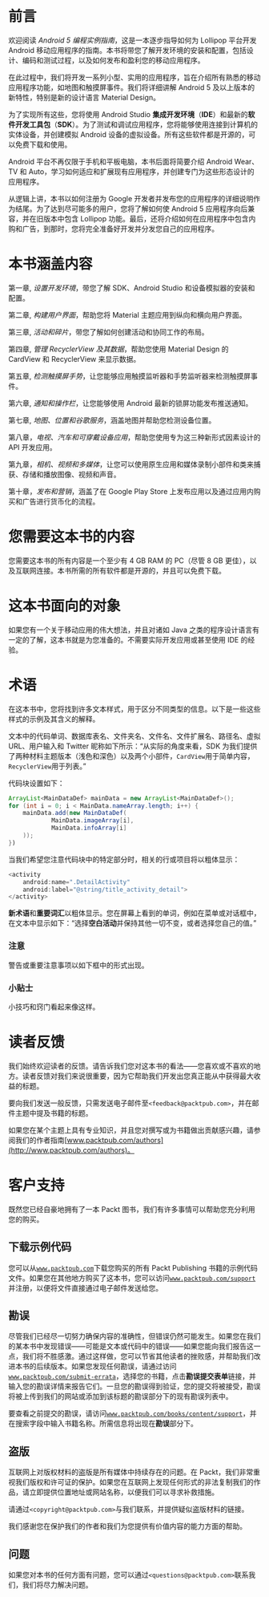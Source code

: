 # 前言

欢迎阅读 *Android 5 编程实例指南*，这是一本逐步指导如何为 Lollipop 平台开发 Android 移动应用程序的指南。本书将带您了解开发环境的安装和配置，包括设计、编码和测试过程，以及如何发布和盈利您的移动应用程序。

在此过程中，我们将开发一系列小型、实用的应用程序，旨在介绍所有熟悉的移动应用程序功能，如地图和触摸屏事件。我们将详细讲解 Android 5 及以上版本的新特性，特别是新的设计语言 Material Design。

为了实现所有这些，您将使用 Android Studio **集成开发环境**（**IDE**）和最新的**软件开发工具包**（**SDK**）。为了测试和调试应用程序，您将能够使用连接到计算机的实体设备，并创建模拟 Android 设备的虚拟设备。所有这些软件都是开源的，可以免费下载和使用。

Android 平台不再仅限于手机和平板电脑，本书后面将简要介绍 Android Wear、TV 和 Auto，学习如何适应和扩展现有应用程序，并创建专门为这些形态设计的应用程序。

从逻辑上讲，本书以如何注册为 Google 开发者并发布您的应用程序的详细说明作为结尾。为了达到尽可能多的用户，您将了解如何使 Android 5 应用程序向后兼容，并在旧版本中包含 Lollipop 功能。最后，还将介绍如何在应用程序中包含内购和广告，到那时，您将完全准备好开发并分发您自己的应用程序。

# 本书涵盖内容

第一章, *设置开发环境*，带您了解 SDK、Android Studio 和设备模拟器的安装和配置。

第二章, *构建用户界面*，帮助您将 Material 主题应用到纵向和横向用户界面。

第三章, *活动和碎片*，带您了解如何创建活动和协同工作的布局。

第四章, *管理 RecyclerView 及其数据*，帮助您使用 Material Design 的 CardView 和 RecyclerView 来显示数据。

第五章, *检测触摸屏手势*，让您能够应用触摸监听器和手势监听器来检测触摸屏事件。

第六章, *通知和操作栏*，让您能够使用 Android 最新的锁屏功能发布推送通知。

第七章, *地图、位置和谷歌服务*，涵盖地图并帮助您检测设备位置。

第八章，*电视、汽车和可穿戴设备应用*，帮助您使用专为这三种新形式因素设计的 API 开发应用。

第九章，*相机、视频和多媒体*，让您可以使用原生应用和媒体录制小部件和类来捕获、存储和播放图像、视频和声音。

第十章，*发布和营销*，涵盖了在 Google Play Store 上发布应用以及通过应用内购买和广告进行货币化的流程。

# 您需要这本书的内容

您需要这本书的所有内容是一个至少有 4 GB RAM 的 PC（尽管 8 GB 更佳），以及互联网连接。本书所需的所有软件都是开源的，并且可以免费下载。

# 这本书面向的对象

如果您有一个关于移动应用的伟大想法，并且对诸如 Java 之类的程序设计语言有一定的了解，这本书就是为您准备的。不需要实际开发应用或甚至使用 IDE 的经验。

# 术语

在这本书中，您将找到许多文本样式，用于区分不同类型的信息。以下是一些这些样式的示例及其含义的解释。

文本中的代码单词、数据库表名、文件夹名、文件名、文件扩展名、路径名、虚拟 URL、用户输入和 Twitter 昵称如下所示：“从实际的角度来看，SDK 为我们提供了两种材料主题版本（浅色和深色）以及两个小部件，`CardView`用于简单内容，`RecyclerView`用于列表。”

代码块设置如下：

```java
ArrayList<MainDataDef> mainData = new ArrayList<MainDataDef>();
for (int i = 0; i < MainData.nameArray.length; i++) {
    mainData.add(new MainDataDef(
            MainData.imageArray[i],
            MainData.infoArray[i]
    ));
})
```

当我们希望您注意代码块中的特定部分时，相关的行或项目将以粗体显示：

```java
<activity
    android:name=".DetailActivity"
    android:label="@string/title_activity_detail">
</activity>
```

**新术语**和**重要词汇**以粗体显示。您在屏幕上看到的单词，例如在菜单或对话框中，在文本中显示如下：“选择**空白活动**并保持其他一切不变，或者选择您自己的值。”

### 注意

警告或重要注意事项以如下框中的形式出现。

### 小贴士

小技巧和窍门看起来像这样。

# 读者反馈

我们始终欢迎读者的反馈。请告诉我们您对这本书的看法——您喜欢或不喜欢的地方。读者反馈对我们来说很重要，因为它帮助我们开发出您真正能从中获得最大收益的标题。

要向我们发送一般反馈，只需发送电子邮件至`<feedback@packtpub.com>`，并在邮件主题中提及书籍的标题。

如果您在某个主题上具有专业知识，并且您对撰写或为书籍做出贡献感兴趣，请参阅我们的作者指南[www.packtpub.com/authors](http://www.packtpub.com/authors)。

# 客户支持

既然您已经自豪地拥有了一本 Packt 图书，我们有许多事情可以帮助您充分利用您的购买。

## 下载示例代码

您可以从[`www.packtpub.com`](http://www.packtpub.com)下载您购买的所有 Packt Publishing 书籍的示例代码文件。如果您在其他地方购买了这本书，您可以访问[`www.packtpub.com/support`](http://www.packtpub.com/support)并注册，以便将文件直接通过电子邮件发送给您。

## 勘误

尽管我们已经尽一切努力确保内容的准确性，但错误仍然可能发生。如果您在我们的某本书中发现错误——可能是文本或代码中的错误——如果您能向我们报告这一点，我们将不胜感激。通过这样做，您可以节省其他读者的挫败感，并帮助我们改进本书的后续版本。如果您发现任何勘误，请通过访问[`www.packtpub.com/submit-errata`](http://www.packtpub.com/submit-errata)，选择您的书籍，点击**勘误提交表单**链接，并输入您的勘误详情来报告它们。一旦您的勘误得到验证，您的提交将被接受，勘误将被上传到我们的网站或添加到该标题的勘误部分下的现有勘误列表中。

要查看之前提交的勘误，请访问[`www.packtpub.com/books/content/support`](https://www.packtpub.com/books/content/support)，并在搜索字段中输入书籍名称。所需信息将出现在**勘误**部分下。

## 盗版

互联网上对版权材料的盗版是所有媒体中持续存在的问题。在 Packt，我们非常重视我们版权和许可证的保护。如果您在互联网上发现任何形式的非法复制我们的作品，请立即提供位置地址或网站名称，以便我们可以寻求补救措施。

请通过`<copyright@packtpub.com>`与我们联系，并提供疑似盗版材料的链接。

我们感谢您在保护我们的作者和我们为您提供有价值内容的能力方面的帮助。

## 问题

如果您对本书的任何方面有问题，您可以通过`<questions@packtpub.com>`联系我们，我们将尽力解决问题。
